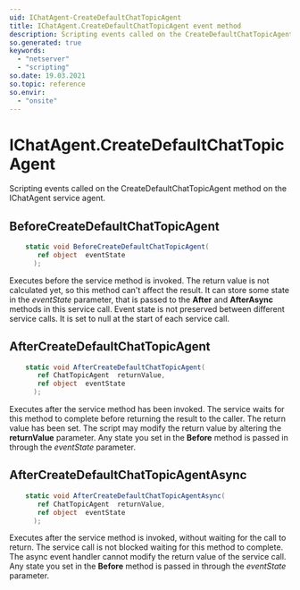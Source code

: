 ```yaml
---
uid: IChatAgent-CreateDefaultChatTopicAgent
title: IChatAgent.CreateDefaultChatTopicAgent event method
description: Scripting events called on the CreateDefaultChatTopicAgent method on the IChatAgent service agent.
so.generated: true
keywords:
  - "netserver"
  - "scripting"
so.date: 19.03.2021
so.topic: reference
so.envir:
  - "onsite"
---
```

# IChatAgent.CreateDefaultChatTopicAgent

Scripting events called on the <see cref='M:SuperOffice.CRM.Services.IChatAgent.CreateDefaultChatTopicAgent'>CreateDefaultChatTopicAgent</see> method on the <see cref='IChatAgent'>IChatAgent</see>  service agent.

## BeforeCreateDefaultChatTopicAgent
```cs
    static void BeforeCreateDefaultChatTopicAgent(
       ref object  eventState
      );
```
Executes before the service method is invoked.
The return value is not calculated yet, so this method can't affect the result.
It can store some state in the *eventState* parameter, that is passed to the **After** and **AfterAsync** methods in this service call.
Event state is not preserved between different service calls. It is set to null at the start of each service call.
## AfterCreateDefaultChatTopicAgent
```cs
    static void AfterCreateDefaultChatTopicAgent(
       ref ChatTopicAgent  returnValue,
       ref object  eventState
      );
```
Executes after the service method has been invoked. The service waits for this method to complete before returning the result to the caller.
The return value has been set. The script may modify the return value by altering the **returnValue** parameter.
Any state you set in the **Before** method is passed in through the *eventState* parameter.
## AfterCreateDefaultChatTopicAgentAsync
```cs
    static void AfterCreateDefaultChatTopicAgentAsync(
       ref ChatTopicAgent  returnValue,
       ref object  eventState
      );
```
Executes after the service method is invoked, without waiting for the call to return.
The service call is not blocked waiting for this method to complete.
The async event handler cannot modify the return value of the service call.
Any state you set in the **Before** method is passed in through the *eventState* parameter.

